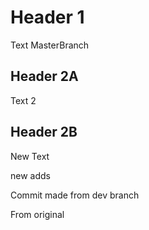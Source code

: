 # Header 1

Text
MasterBranch
## Header 2A

Text 2

## Header 2B

New Text


new adds

Commit made from dev branch


From original
